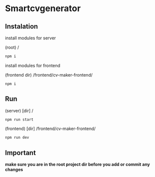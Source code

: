 # Smartcvgenerator

## Instalation 
install modules for server

(root) /
```sh
npm i
```

install modules for frontend

(frontend dir) /frontend/cv-maker-frontend/
```sh
npm i
```

## Run 
(server) [dir] /
```sh
npm run start
```
(frontend) [dir] /frontend/cv-maker-frontend/
```sh
npm run dev
```

## **Important**
**make sure you are in the root project dir before you add or commit any changes**
